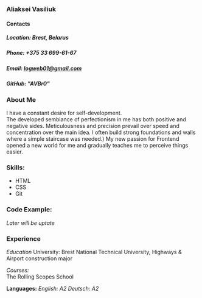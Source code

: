 ### Aliaksei Vasiliuk ### 

#### Contacts ####  

##### Location: Brest, Belarus  

##### Phone: +375 33 699-61-67  

##### Email: <logweb01@gmail.com>  

##### GitHub:  "AVBr0"  

### About Me ###  

I have a constant desire for self-development.  
The developed semblance of perfectionism in me has both positive and negative sides. Meticulousness and precision prevail over speed and concentration over the main idea.
I often build strong foundations and walls where a simple staircase was needed.)
My new passion for Frontend opened a new world for me and gradually teaches me to perceive things easier.  


### Skills: ###  

* HTML
* CSS
* Git  

### Code Example: ###  
_Later will be uptate_

### Experience ###  

*Education*
University: Brest National Technical University, Highways & Airport construction major

*Courses:*  
The Rolling Scopes School

**Languages:**
*English: A2*
*Deutsch: A2*
